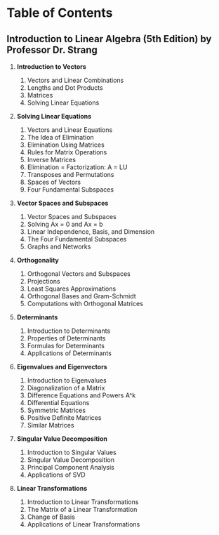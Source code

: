 # Table of Contents
## Introduction to Linear Algebra (5th Edition) by Professor Dr. Strang

1. **Introduction to Vectors**
   1. Vectors and Linear Combinations
   2. Lengths and Dot Products
   3. Matrices
   4. Solving Linear Equations

2. **Solving Linear Equations**
   1. Vectors and Linear Equations
   2. The Idea of Elimination
   3. Elimination Using Matrices
   4. Rules for Matrix Operations
   5. Inverse Matrices
   6. Elimination = Factorization: A = LU
   7. Transposes and Permutations
   8. Spaces of Vectors
   9. Four Fundamental Subspaces

3. **Vector Spaces and Subspaces**
   1. Vector Spaces and Subspaces
   2. Solving Ax = 0 and Ax = b
   3. Linear Independence, Basis, and Dimension
   4. The Four Fundamental Subspaces
   5. Graphs and Networks

4. **Orthogonality**
   1. Orthogonal Vectors and Subspaces
   2. Projections
   3. Least Squares Approximations
   4. Orthogonal Bases and Gram-Schmidt
   5. Computations with Orthogonal Matrices

5. **Determinants**
   1. Introduction to Determinants
   2. Properties of Determinants
   3. Formulas for Determinants
   4. Applications of Determinants

6. **Eigenvalues and Eigenvectors**
   1. Introduction to Eigenvalues
   2. Diagonalization of a Matrix
   3. Difference Equations and Powers A^k
   4. Differential Equations
   5. Symmetric Matrices
   6. Positive Definite Matrices
   7. Similar Matrices

7. **Singular Value Decomposition**
   1. Introduction to Singular Values
   2. Singular Value Decomposition
   3. Principal Component Analysis
   4. Applications of SVD

8. **Linear Transformations**
   1. Introduction to Linear Transformations
   2. The Matrix of a Linear Transformation
   3. Change of Basis
   4. Applications of Linear Transformations
